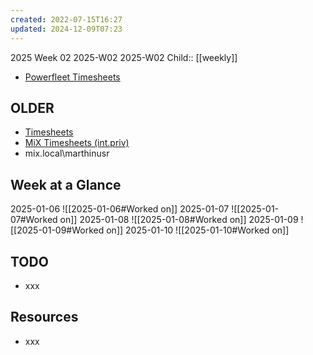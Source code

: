 ```yaml
---
created: 2022-07-15T16:27
updated: 2024-12-09T07:23
---
```

2025 Week 02
2025-W02 2025-W02
Child:: [[weekly]]

- [Powerfleet Timesheets](http://timesheets.int.priv/MixTimesheetsUI/app/index.html#Login)

## OLDER

- [Timesheets](http://timesheets.mixtelematics.com/MixTimesheetsUI/app/index.html#/TimeSheet)
- [MiX Timesheets (int.priv)](http://timesheets.int.priv/MixTimesheetsUI/app/index.html#/Login)
- mix.local\marthinusr

## Week at a Glance

2025-01-06
![[2025-01-06#Worked on]]
2025-01-07
![[2025-01-07#Worked on]]
2025-01-08
![[2025-01-08#Worked on]]
2025-01-09
![[2025-01-09#Worked on]]
2025-01-10
![[2025-01-10#Worked on]]

## TODO

- xxx

## Resources

- xxx


